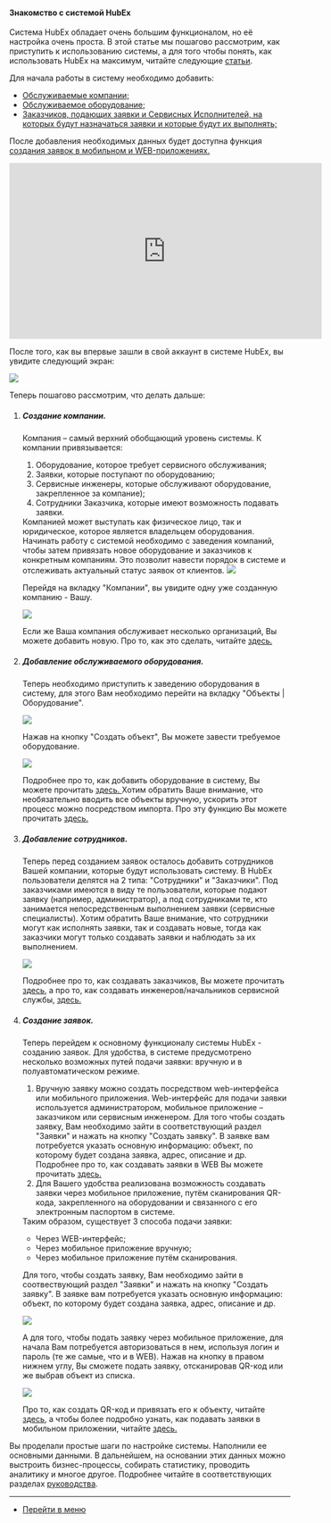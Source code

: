 #### Знакомство с системой HubEx
Система HubEx обладает очень большим функционалом, но её настройка очень проста.
В этой статье мы пошагово рассмотрим, как приступить к использованию системы, а для того чтобы понять, как использовать HubEx на максимум, читайте следующие [статьи](https://wiki.hubex.ru/).

Для начала работы в систему необходимо добавить:
<html>
<meta charset="utf-8">
<title>Быстрый переход внутри документа</title>
<ul>
     <li><a href="#addcompanies">Обслуживаемые компании;</a></li>
     <li><a href="#addobjects">Обслуживаемое оборудование;</a></li>
     <li><a href="#addusers">Заказчиков, подающих заявки и Сервисных Исполнителей, на которых будут назначаться заявки и которые будут их выполнять;</a></li>    
</ul>
</html>

После добавления необходимых данных будет доступна функция <a href="#ticketcreation"> создания заявок в мобильном и WEB-приложениях.</a>

<html>
<body>

<iframe width="560" height="315" src="https://www.youtube.com/embed/BJU4AUR2nOU" frameborder="0" allow="accelerometer; autoplay; encrypted-media; gyroscope; picture-in-picture" allowfullscreen></iframe>

<p> После того, как вы впервые зашли в свой аккаунт в системе HubEx, вы увидите следующий экран:</p>


<img src="/attachments/images/FAQ/USER/HubExStepByStep/stepbystep1.png"/>

Теперь пошагово рассмотрим, что делать дальше:
<ol type="1">
 <li><h5 id="addcompanies">Создание компании.</h5></li>
 Компания – самый верхний обобщающий уровень системы. К компании привязывается:
 <ol>
 <li> Оборудование, которое требует сервисного обслуживания;</li>
 <li> Заявки, которые поступают по оборудованию;</li>
 <li> Сервисные инженеры, которые обслуживают оборудование, закрепленное за компание);</li>
 <li> Сотрудники Заказчика, которые имеют возможность подавать заявки.</li>
</ol>
 Компанией может выступать как физическое лицо, так и юридическое, которое является владельцем оборудования. Начинать работу с системой необходимо с заведения компаний, чтобы затем привязать новое оборудование и заказчиков к конкретным компаниям. Это позволит навести порядок в системе и отслеживать актуальный статус заявок от клиентов.

<img src="/attachments/images/FAQ/USER/HubExStepByStep/stepbystep2.png"/>

 Перейдя на вкладку "Компании", вы увидите одну уже созданную компанию - Вашу.

<img src="/attachments/images/FAQ/USER/HubExStepByStep/stepbystep3.png"/>

Если же Ваша компания обслуживает несколько организаций, Вы можете добавить новую. Про то, как это сделать, читайте  <a href="https://wiki.hubex.ru/docs/FAQ/RU/user/CreatingCompany.html"> здесь. </a>

<li><h5 id="addobjects">Добавление обслуживаемого оборудования.</h5></li>
<p> Теперь необходимо приступить к заведению оборудования в систему, для этого Вам необходимо перейти на вкладку "Объекты | Оборудование".</p>

<img src="/attachments/images/FAQ/USER/HubExStepByStep/stepbystep4.png"/>

Нажав на кнопку "Создать объект", Вы можете завести требуемое оборудование.

<img src="/attachments/images/FAQ/USER/HubExStepByStep/stepbystep5.png"/>

<p>Подробнее про то, как добавить оборудование в систему, Вы можете прочитать <a href="https://wiki.hubex.ru/docs/FAQ/RU/user/CreatingObjects.html"> здесь. </a>Хотим обратить Ваше внимание, что необязательно вводить все объекты вручную, ускорить этот процесс можно посредством импорта. Про эту функцию Вы можете прочитать <a href="https://wiki.hubex.ru/docs/FAQ/RU/user/Import.html#objects"> здесь. </a> </p>

<li><h5 id="addusers">Добавление сотрудников.</h5></li>
<p>Теперь перед созданием заявок осталось добавить сотрудников Вашей компании, которые будут использовать систему. В HubEx пользователи делятся на 2 типа: "Сотрудники" и "Заказчики". Под заказчиками имеются в виду те пользователи, которые подают заявку (например, администратор), а под сотрудниками те, кто занимается непосредственным выполнением заявки (сервисные специалисты). Хотим обратить Ваше внимание, что  сотрудники могут как исполнять заявки, так и создавать новые, тогда как заказчики могут только создавать заявки и наблюдать за их выполнением.</p>

<img src="/attachments/images/FAQ/USER/HubExStepByStep/stepbystep6.png"/>

 Подробнее про то, как создавать заказчиков, Вы можете прочитать <a href="https://wiki.hubex.ru/docs/FAQ/RU/user/CreatingCustomer.html"> здесь</a>, а про то, как создавать инженеров/начальников сервисной службы, <a href="https://wiki.hubex.ru/docs/FAQ/RU/user/CreatingUser.html"> здесь.</a>

<li><h5 id="ticketcreation">Создание заявок.</h5></li>
<p> Теперь перейдем к основному функционалу системы HubEx - созданию заявок.
Для удобства, в системе предусмотрено несколько возможных путей подачи заявки: вручную и в полуавтоматическом режиме.</p>
<ol>
<li>Вручную заявку можно создать посредством web-интерфейса или мобильного приложения. Web-интерфейс для подачи заявки используется администратором, мобильное приложение – заказчиком или сервисным инженером.
Для того чтобы создать заявку, Вам необходимо зайти в соответствующий раздел "Заявки" и нажать на кнопку "Создать заявку". В заявке вам потребуется указать основную информацию: объект, по которому будет создана заявка, адрес, описание и др. Подробнее про то, как создавать заявки в WEB Вы можете прочитать <a href="https://wiki.hubex.ru/docs/FAQ/RU/user/CreatingTicket.html#webticket"> здесь.</a>
</li>
<li>Для Вашего удобства реализована возможность создавать заявки через мобильное приложение, путём сканирования QR-кода, закрепленного на оборудовании и связанного с его электронным паспортом в системе.</li>
</ol>
Таким образом, существует 3 способа подачи заявки:
<ul>
  <li> Через WEB-интерфейс;</li>
  <li> Через мобильное приложение вручную;</li>
  <li> Через мобильное приложение путём сканирования.</li>
</ul>                


Для того, чтобы создать заявку, Вам необходимо зайти в соотвествующий раздел "Заявки" и нажать на кнопку "Создать заявку". В заявке вам потребуется указать основную информацию: объект, по которому будет создана заявка, адрес, описание и др.

<img src="/attachments/images/FAQ/USER/HubExStepByStep/stepbystep7.png"/>

 А для того, чтобы подать заявку через мобильное приложение, для начала Вам потребуется авторизоваться в нем, используя логин и пароль (те же самые, что и в WEB). Нажав на кнопку в правом нижнем углу, Вы сможете подать заявку, отсканировав QR-код или же выбрав объект из списка.

 <div>
   <img  style="margin: 0 auto; display: block; max-width: 100%;" src="/attachments/images/FAQ/USER/HubExStepByStep/stepbystep8.jpg" />
 </div>

 Про то, как создать QR-код и привязать его к объекту, читайте <a href="https://wiki.hubex.ru/docs/FAQ/RU/user/CreatingTickTemplates.html"> здесь</a>, а чтобы более подробно узнать, как подавать заявки в мобильном приложении, читайте  <a href="https://wiki.hubex.ru/docs/FAQ/RU/user/CreatingTicket.html#webticket"> здесь.</a>

</ol>
</body>
</html>

Вы проделали простые шаги по настройке системы. Наполнили ее основными данными. В дальнейшем, на основании этих данных можно выстроить бизнес-процессы, собирать статистику, проводить аналитику и многое другое. Подробнее читайте в соответствующих разделах [руководства](https://wiki.hubex.ru/).



___
- [Перейти в меню](http://wiki.hubex.ru)
